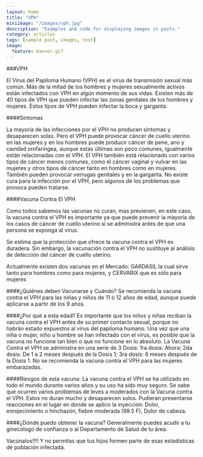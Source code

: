```yaml
---
layout: home 
title: "VPH"
miniimage: "/images/vph.jpg"
description: "Examples and code for displaying images in posts."
category: articles
tags: [sample post, images, test]
image:
  feature: banner.gif
---
```


###VPH


El Virus del Papiloma Humano (VPH) es el virus de transmisión sexual más común. Más de la mitad de los hombres y mujeres sexualmente activos están infectados con VPH en algún momento de sus vidas. Existen más de 40 tipos de VPH que pueden infectar las zonas genitales de los hombres y mujeres. Estos tipos de VPH pueden infectar la boca y garganta.

####Síntomas

La mayoría de las infecciones por el VPH no producen síntomas y desaparecen solas. Pero el VPH puede provocar cáncer de cuello uterino en las mujeres y en los hombres puede producir cáncer de pene, ano y cavidad orofaringea, aunque estas últimas son poco comunes, igualmente están relacionadas con el VPH.
El VPH también está relacionado con varios tipos de cáncer menos comunes, como el cáncer vaginal y vulvar en las mujeres y otros tipos de cáncer tanto en hombres como en mujeres. También pueden provocar verrugas genitales y en la garganta.
No existe cura para la infección por el VPH, pero algunos de los problemas que provoca pueden tratarse.

####Vacuna Contra El VPH

Como todos sabemos las vacunas no curan, mas previenen, en este caso, la vacuna contra el VPH es importante ya que puede prevenir la mayoría de los casos de cáncer de cuello uterino si se administra antes de que una persona se exponga al virus.

Se estima que la protección que ofrece la vacuna contra el VPH es duradera. Sin embargo, la vacunación contra el VPH no sustituye al análisis de detección del cáncer de cuello uterino.
 
Actualmente existen dos vacunas en el Mercado: GARDASIL la cual sirve tanto para hombres como para mujeres, y CERVARIX que es sólo para mujeres

####¿Quiénes deben Vacunarse y Cuándo?
Se recomienda la vacuna contra el VPH para las niñas y niños de 11 ó 12 años de edad, aunque puede aplicarse a partir de los 9 años.

####¿Por qué a esta edad?
Es importante que los niños y niñas reciban la vacuna contra el VPH antes de su primer contacto sexual, porque no habrán estado expuestos al virus del papiloma humano. Una vez que una niña o mujer, niño u hombre se han infectado con el virus, es posible que la vacuna no funcione tan bien o que no funcione en lo absoluto.
La Vacuna Contra el VPH se administra en una serie de 3 Dosis:
1ra dosis: Ahora; 2da dosis: De 1 a 2 meses después de la Dosis 1; 3ra dosis: 6 meses después de la Dosis 1.
No se recomienda la vacuna contra el VPH para las mujeres embarazadas.

####Riesgos de esta vacuna:
La vacuna contra el VPH se ha utilizado en todo el mundo durante varios años y su uso ha sido muy seguro. Se sabe que ocurren varios problemas de leves a moderados con la Vacuna contra el VPH. Estos no duran mucho y desaparecen solos. Pudieran presentarse reacciones en el lugar en donde se aplico la inyección: Dolor, enrojecimiento o hinchazón, fiebre moderada (99.5 F), Dolor de cabeza.

####¿Dónde puedo obtener la vacuna?
Generalmente puedes acudir a tu ginecólogo de confianza o al Departamento de Salud de tu área. 

Vacúnalos!!!! Y no permitas que tus hijos formen parte de esas estadísticas de población infectada.

